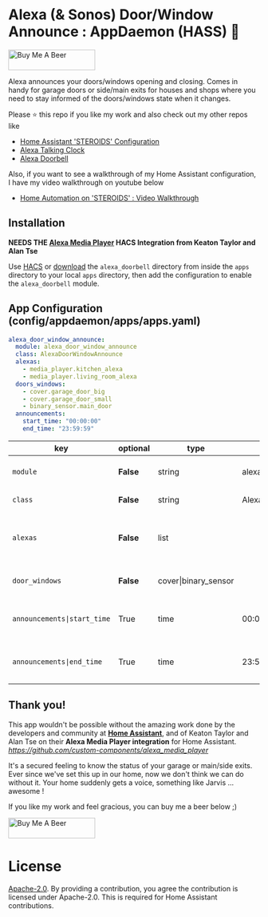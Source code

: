 # Alexa (& Sonos) Door/Window Announce : AppDaemon (HASS) :chicken:

<a href="https://www.buymeacoffee.com/ubhits" target="_blank">
<img src="https://www.buymeacoffee.com/assets/img/custom_images/orange_img.png"
     alt="Buy Me A Beer" 
     style="height:41px !important; width:174px !important;" />
</a>

Alexa announces your doors/windows opening and closing. Comes in handy for garage doors or side/main exits for houses and shops where you need to stay informed of the doors/windows state when it changes.

Please ⭐ this repo if you like my work and also check out my other repos like
- [Home Assistant 'STEROIDS' Configuration](https://github.com/UbhiTS/ha-config-ataraxis)
- [Alexa Talking Clock](https://github.com/UbhiTS/ad-alexatalkingclock)
- [Alexa Doorbell](https://github.com/UbhiTS/ad-alexadoorbell)

Also, if you want to see a walkthrough of my Home Assistant configuration, I have my video walkthrough on youtube below
- [Home Automation on 'STEROIDS' : Video Walkthrough](https://youtu.be/qqktLE9_45A)

## Installation
**NEEDS THE [Alexa Media Player](https://github.com/custom-components/alexa_media_player) HACS Integration from Keaton Taylor and Alan Tse**

Use [HACS](https://github.com/custom-components/hacs) or [download](https://github.com/UbhiTS/ad-alexatalkingclock) the `alexa_doorbell` directory from inside the `apps` directory to your local `apps` directory, then add the configuration to enable the `alexa_doorbell` module.

## App Configuration (config/appdaemon/apps/apps.yaml)
```yaml
alexa_door_window_announce:
  module: alexa_door_window_announce
  class: AlexaDoorWindowAnnounce
  alexas:
    - media_player.kitchen_alexa
    - media_player.living_room_alexa
  doors_windows:
    - cover.garage_door_big
    - cover.garage_door_small
    - binary_sensor.main_door
  announcements:
    start_time: "00:00:00"
    end_time: "23:59:59"
```

key | optional | type | default | description
-- | -- | -- | -- | --
`module` | **False** | string | alexa_door_window_announce | The module name of the app.
`class` | **False** | string | AlexaDoorWindowAnnounce | The name of the Class.
`alexas` | **False** | list |  | The Alexa device(s) to target for the door/window announcements.
`door_windows` | **False** | cover\|binary_sensor |  | The doors/windows to monitor.
`announcements\|start_time` | True | time | 00:00:00 | The time to enable the service. (24h format)
`announcements\|end_time` | True | time | 23:59:59 | The time to disable the service. (24h format)

## Thank you!
This app wouldn't be possible without the amazing work done by the developers and community at **[Home Assistant](https://www.home-assistant.io/)**, and of Keaton Taylor and Alan Tse on their **Alexa Media Player integration** for Home Assistant. *https://github.com/custom-components/alexa_media_player*

It's a secured feeling to know the status of your garage or main/side exits. Ever since we've set this up in our home, now we don't think we can do without it. Your home suddenly gets a voice, something like Jarvis ... awesome ! 

If you like my work and feel gracious, you can buy me a beer below ;)

<a href="https://www.buymeacoffee.com/ubhits" target="_blank">
<img src="https://www.buymeacoffee.com/assets/img/custom_images/orange_img.png"
     alt="Buy Me A Beer" 
     style="height:41px !important; width:174px !important;" />
</a>

# License
[Apache-2.0](LICENSE). By providing a contribution, you agree the contribution is licensed under Apache-2.0. This is required for Home Assistant contributions.
